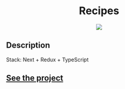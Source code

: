 <h1 align="center">Recipes</h1>
<p align="center">
  <img src="https://img.shields.io/badge/made%20by-opv1-blue.svg">
</p>

## Description

Stack: Next + Redux + TypeScript

## [See the project](https://recipes-app-opv1.vercel.app)
